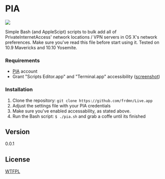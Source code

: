 PIA
===

![](http://up.frd.mn/h1im6.png)

Simple Bash (and AppleScipt) scripts to bulk add all of PrivateInternetAccess' network locations / VPN servers in OS X's network preferences. Make sure you've read this file before start using it. Tested on 10.9 Mavericks and 10.10 Yosemite.

### Requirements

* [PIA](https://www.privateinternetaccess.com) account
* Grant "Scripts Editor.app" and "Terminal.app" accessibility ([screenshot](http://up.frd.mn/ST9ca.png)) 

### Installation

1. Clone the repository: `git clone https://github.com/frdmn/Live.app`
2. Adjust the settings file with your PIA credentials
3. Make sure you've enabled accessability, as stated above.
4. Run the Bash script: `$ ./pia.sh` and grab a coffe until its finished

## Version

0.0.1

## License

[WTFPL](LICENSE)